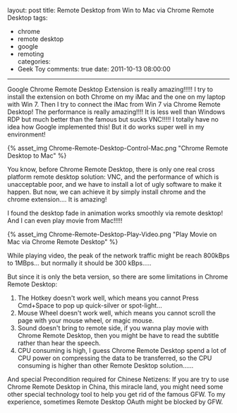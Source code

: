 layout: post
title: Remote Desktop from Win to Mac via Chrome Remote Desktop
tags:
  - chrome
  - remote desktop
  - google
  - remoting  
categories:
  - Geek Toy
comments: true
date: 2011-10-13 08:00:00
---
Google Chrome Remote Desktop Extension is really amazing!!!!!
I try to install the extension on both Chrome on my iMac and the one on my laptop with Win 7.
Then I try to connect the iMac from Win 7 via Chrome Remote Desktop!
The performance is really amazing!!!! It is less well than Windows RDP but much better than the famous but sucks VNC!!!!!
I totally have no idea how Google implemented this! But it do works super well in my environment!

{% asset_img Chrome-Remote-Desktop-Control-Mac.png "Chrome Remote Desktop to Mac" %}

You know, before Chrome Remote Desktop, there is only one real cross platform remote desktop solution: VNC, and the performance of which is unacceptable poor, and we have to install a lot of ugly software to make it happen.
 But now, we can achieve it by simply install chrome and the chrome extension....
It is amazing!

I found the desktop fade in animation works smoothly via remote desktop! And I can even play movie from Mac!!!!!

{% asset_img Chrome-Remote-Desktop-Play-Video.png "Play Movie on Mac via Chrome Remote Desktop" %}

While playing video, the peak of the network traffic might be reach 800kBps to 1MBps... but normally it should be 300 kBps.....

But since it is only the beta version, so there are some limitations in Chrome Remote Desktop:
1. The Hotkey doesn't work well, which means you cannot Press Cmd+Space to pop up quick-silver or spot-light...
2. Mouse Wheel doesn't work well, which means you cannot scroll the page with your mouse wheel, or magic mouse.
3. Sound doesn't bring to remote side, if you wanna play movie with Chrome Remote Desktop, then you might be have to read the subtitle rather than hear the speech.
4. CPU consuming is high, I guess Chrome Remote Desktop spend a lot of CPU power on compressing the data to be transferred, so the CPU consuming is higher than other Remote Desktop solution......

And special Precondition required for Chinese Netizens:
If you are try to use Chrome Remote Desktop in China, this miracle land, you might need some other special technology tool to help you get rid of the famous GFW. To my experience, sometimes Remote Desktop OAuth might be blocked by GFW.
